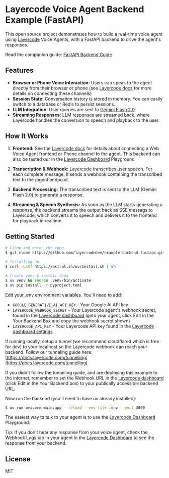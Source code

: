 # Layercode Voice Agent Backend Example (FastAPI)

This open source project demonstrates how to build a real-time voice agent using [Layercode](https://layercode.com) Voice Agents, with a FastAPI backend to drive the agent's responses.

Read the companion guide: [FastAPI Backend Guide](https://docs.layercode.com/backend-guides/fastapi)

## Features

- **Browser or Phone Voice Interaction:** Users can speak to the agent directly from their browser or phone (see [Layercode docs](https://docs.layercode.com) for more details on connecting these channels)
- **Session State:** Conversation history is stored in memory. You can easily switch to a database or Redis to persist sessions.
- **LLM Integration:** User queries are sent to [Gemini Flash 2.0](https://ai.google.dev/gemini-api/docs/models/gemini).
- **Streaming Responses:** LLM responses are streamed back, where Layercode handles the conversion to speech and playback to the user.

## How It Works

1. **Frontend:**
   See the [Layercode docs](https://docs.layercode.com) for details about connecting a Web Voice Agent frontend or Phone channel to the agent. This backend can also be tested our in the [Layercode Dashboard](https://dash.layercode.com) Playground

2. **Transcription & Webhook:**
   Layercode transcribes user speech. For each complete message, it sends a webhook containing the transcribed text to the /agent endpoint.

3. **Backend Processing:**
   The transcribed text is sent to the LLM (Gemini Flash 2.0) to generate a response.

4. **Streaming & Speech Synthesis:**
   As soon as the LLM starts generating a response, the backend streams the output back as SSE messags to Layercode, which converts it to speech and delivers it to the frontend for playback in realtime.

## Getting Started

```bash
# Clone and enter the repo
$ git clone https://github.com/layercodedev/example-backend-fastapi.git && cd example-backend-fastapi

# Installing uv
$ curl -LsSf https://astral.sh/uv/install.sh | sh

# Create venv & install deps
$ uv venv && source .venv/bin/activate
$ uv pip install -r pyproject.toml
```

Edit your .env environment variables. You'll need to add:

- `GOOGLE_GENERATIVE_AI_API_KEY` - Your Google AI API key
- `LAYERCODE_WEBHOOK_SECRET` - Your Layercode agent's webhook secret, found in the [Layercode dashboard](https://dash.layercode.com) (goto your agent, click Edit in the Your Backend Box and copy the webhook secret shown)
- `LAYERCODE_API_KEY` - Your Layercode API key found in the [Layercode dashboard settings](https://dash.layercode.com/settings)

If running locally, setup a tunnel (we recommend cloudflared which is free for dev) to your localhost so the Layercode webhook can reach your backend. Follow our tunneling guide here: [https://docs.layercode.com/tunnelling](https://docs.layercode.com/tunnelling)

If you didn't follow the tunneling guide, and are deploying this example to the internet, remember to set the Webhook URL in the [Layercode dashboard](https://dash.layercode.com/) (click Edit in the Your Backend box) to your publically accessible backend URL.

Now run the backend (you'll need to have uv already installed):

```bash
$ uv run uvicorn main:app --reload --env-file .env --port 3000
```

The easiest way to talk to your agent is to use the [Layercode Dashboard](https://dash.layercode.com) Playground.

Tip: If you don't hear any response from your voice agent, check the Webhook Logs tab in your agent in the [Layercode Dashboard](https://dash.layercode.com/) to see the response from your backend.

## License

MIT
